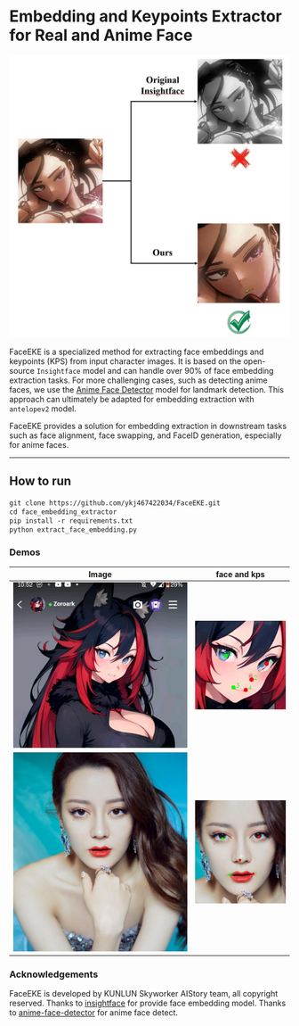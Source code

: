 # Embedding and Keypoints Extractor for Real and Anime Face

![1728985642862](image/readme/1728985642862.png)

FaceEKE is a specialized method for extracting face embeddings and keypoints (KPS) from input character images. It is based on the open-source `Insightface`  model and can handle over 90% of face embedding extraction tasks. For more challenging cases, such as detecting anime faces, we use the [Anime Face Detector](https://github.com/hysts/anime-face-detector) model for landmark detection. This approach can ultimately be adapted for embedding extraction with `antelopev2` model.

FaceEKE provides a solution for embedding extraction in downstream tasks such as face alignment, face swapping, and FaceID generation, especially for anime faces.

---

## How to run

```
git clone https://github.com/ykj467422034/FaceEKE.git
cd face_embedding_extractor
pip install -r requirements.txt
python extract_face_embedding.py
```

### Demos

|                     Image                     |                  face and kps                  |
| :--------------------------------------------: | :--------------------------------------------: |
| ![1728985800438](image/readme/1728985800438.png) | ![1728985807518](image/readme/1728985807518.png) |
| ![1728985822286](image/readme/1728985822286.png) | ![1728985832223](image/readme/1728985832223.png) |

### Acknowledgements

FaceEKE is developed by KUNLUN Skyworker AIStory team, all copyright reserved.
Thanks to [insightface](https://github.com/deepinsight/insightface) for provide face embedding model.
Thanks to [anime-face-detector](https://github.com/hysts/anime-face-detector) for anime face detect.

